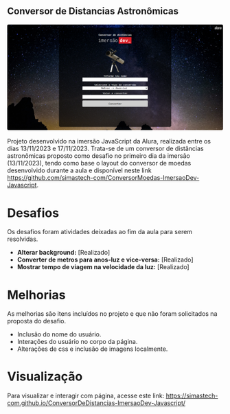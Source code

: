 ## Conversor de Distancias Astronômicas

<img src="https://github.com/simastech-com/ConversorDeDistancias-ImersaoDev-Javascript/blob/main/img/splash.png" width="600">

Projeto desenvolvido na imersão JavaScript da Alura, realizada entre os dias 13/11/2023 e 17/11/2023. Trata-se de um conversor de distâncias astronômicas proposto como desafio no primeiro dia da imersão (13/11/2023), tendo como base o layout do conversor de moedas desenvolvido durante a aula e disponível neste link https://github.com/simastech-com/ConversorMoedas-ImersaoDev-Javascript.

# Desafios
Os desafios foram atividades deixadas ao fim da aula para serem resolvidas.

<ul>
    <li><b>Alterar background:</b> [Realizado]</li>
    <li><b>Converter de metros para anos-luz e vice-versa:</b> [Realizado]</li>
    <li><b>Mostrar tempo de viagem na velocidade da luz:</b> [Realizado]</li>
</ul>

# Melhorias
As melhorias são itens incluídos no projeto e que não foram solicitados na proposta do desafio.

<ul>
    <li>Inclusão do nome do usuário.</li>
    <li>Interações do usuário no corpo da página.</li>
    <li>Alterações de css e inclusão de imagens localmente.</li>
</ul>

# Visualização
Para visualizar e interagir com  página, acesse este link: https://simastech-com.github.io/ConversorDeDistancias-ImersaoDev-Javascript/